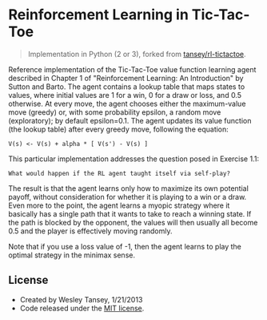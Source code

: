 # Reinforcement Learning in Tic-Tac-Toe
> Implementation in Python (2 or 3), forked from [tansey/rl-tictactoe](https://github.com/tansey/rl-tictactoe).

Reference implementation of the Tic-Tac-Toe value function learning agent described in Chapter 1 of
"Reinforcement Learning: An Introduction" by Sutton and Barto. The agent contains a lookup table that
maps states to values, where initial values are 1 for a win, 0 for a draw or loss, and 0.5 otherwise.
At every move, the agent chooses either the maximum-value move (greedy) or, with some probability
epsilon, a random move (exploratory); by default epsilon=0.1. The agent updates its value function
(the lookup table) after every greedy move, following the equation:

    V(s) <- V(s) + alpha * [ V(s') - V(s) ]

This particular implementation addresses the question posed in Exercise 1.1:

    What would happen if the RL agent taught itself via self-play?

The result is that the agent learns only how to maximize its own potential payoff, without consideration
for whether it is playing to a win or a draw. Even more to the point, the agent learns a myopic strategy
where it basically has a single path that it wants to take to reach a winning state. If the path is blocked
by the opponent, the values will then usually all become 0.5 and the player is effectively moving randomly.

Note that if you use a loss value of -1, then the agent learns to play the optimal strategy in the minimax
sense.

## License
- Created by Wesley Tansey, 1/21/2013
- Code released under the [MIT license](http://mit-license.org).
